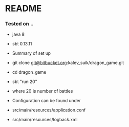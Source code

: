 # README #

### Tested on .. ###

* java 8
* sbt 0.13.11

* Summary of set up
* git clone git@bitbucket.org:kalev_suik/dragon_game.git
* cd dragon_game
* sbt "run 20"
* where 20 is number of battles

* Configuration can be found under
* src/main/resources/application.conf
* src/main/resources/logback.xml
